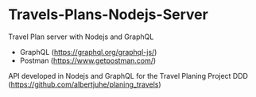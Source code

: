 # Travels-Plans-Nodejs-Server
Travel Plan server with Nodejs and GraphQL

* GraphQL (https://graphql.org/graphql-js/)
* Postman (https://www.getpostman.com/)

API developed in Nodejs and GraphQL for the Travel Planing Project DDD (https://github.com/albertjuhe/planing_travels)
